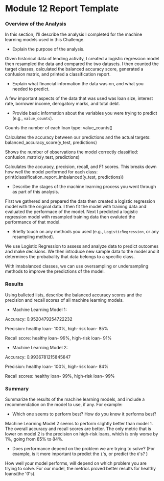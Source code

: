 # Module 12 Report Template

### Overview of the Analysis

In this section, I'll describe the analysis I completed for the machine learning models used in this Challenge.

* Explain the purpose of the analysis.

Given historical data of lending activity, I created a logistic regression model then resampled the data and compared the two datasets. I then counted the target classes, calculated the balanced accuracy score, generated a confusion matrix, and printed a classification report. 

* Explain what financial information the data was on, and what you needed to predict.

A few important aspects of the data that was used was loan size, interest rate, borrower income, derogatory marks, and total debt.

* Provide basic information about the variables you were trying to predict (e.g., `value_counts`).

 Counts the number of each loan type:
     value_counts() 
     
 Calculates the accuracy between our predictions and the actual targets:
     balanced_accuracy_score(y_test, predictions)
     
 Shows the number of observations the model correctly classified:
     confusion_matrix(y_test, predictions)
     
 Calculates the accuracy, precision, recall, and F1 scores. This breaks down how well the model performed for each class:
     print(classification_report_imbalanced(y_test, predictions))
     
* Describe the stages of the machine learning process you went through as part of this analysis.

 First we gathered and prepared the data then created a logistic regression model with the original data. I then fit the model with training data and evaluated the performace of the model. Next I predicted a logistic regression model with resampled training data then evaluted the performance of that model.

* Briefly touch on any methods you used (e.g., `LogisticRegression`, or any resampling method).

 We use Logistic Regression to assess and analyze data to predict outcomes and make decisions. We then introduce new sample data to the model and it determines the probabality that data belongs to a specific class.
 
 With imabalanced classes, we can use oversampling or undersampling methods to improve the predictions of the model.

### Results

Using bulleted lists, describe the balanced accuracy scores and the precision and recall scores of all machine learning models.

* Machine Learning Model 1:

 Accuracy: 0.9520479254722232
 
 Precision: healthy loan- 100%, high-risk loan- 85%
 
 Recall score: healthy loan- 99%, high-risk loan- 91%



* Machine Learning Model 2:

 Accuracy: 0.9936781215845847
 
 Precision: healthy loan- 100%, high-risk loan- 84%
 
 Recall scores: healthy loan- 99%, high-risk loan- 99%

### Summary

Summarize the results of the machine learning models, and include a recommendation on the model to use, if any. For example:

* Which one seems to perform best? How do you know it performs best?

 Machine Learning Model 2 seems to perform slightly better than model 1. The overall accuracy and recall scores are better. The only metric that is lower on model 2 is the precision on high-risk loans, which is only worse by 1%, going from 85% to 84%.

* Does performance depend on the problem we are trying to solve? (For example, is it more important to predict the `1`'s, or predict the `0`'s? )

 How well your model performs, will depend on which problem you are trying to solve. For our model, the metrics proved better results for healthy loans(the '0's).
